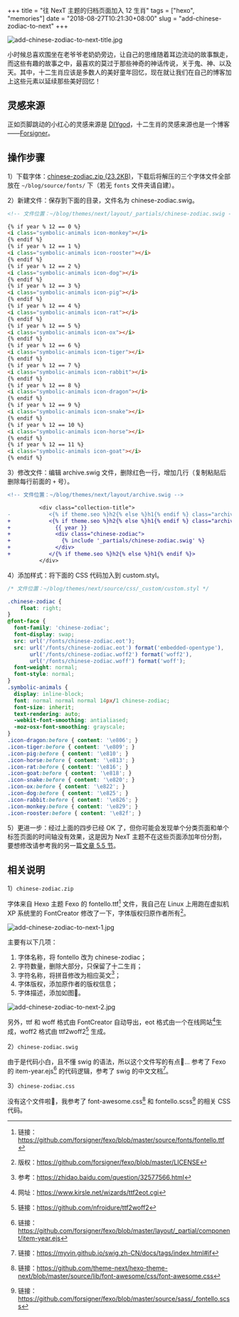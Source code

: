+++
title = "往 NexT 主题的归档页面加入 12 生肖"
tags = ["hexo", "memories"]
date = "2018-08-27T10:21:30+08:00"
slug = "add-chinese-zodiac-to-next"
+++

![add-chinese-zodiac-to-next-title.jpg](/images/add-chinese-zodiac-to-next-title.jpg "可爱的 12 生肖")

小时候总喜欢围坐在老爷爷老奶奶旁边，让自己的思维随着耳边流动的故事飘走，而这些有趣的故事之中，最喜欢的莫过于那些神奇的神话传说，关于鬼、神、以及天。其中，十二生肖应该是多数人的美好童年回忆，现在就让我们在自己的博客加上这些元素以延续那些美好回忆！

## 灵感来源

正如页脚跳动的小红心的灵感来源是 [DIYgod](https://diygod.me/)，十二生肖的灵感来源也是一个博客——[Forsigner](http://forsigner.com/)。

## 操作步骤

1）下载字体：<a href="/uploads/chinese-zodiac.zip" target="_blank">chinese-zodiac.zip (23.2KB)</a>，下载后将解压的三个字体文件全部放在 `~/blog/source/fonts/` 下（若无 `fonts` 文件夹请自建）。

2）新建文件：保存到下面的目录，文件名为 chinese-zodiac.swig。

```html
<!-- 文件位置：~/blog/themes/next/layout/_partials/chinese-zodiac.swig -->

{% if year % 12 == 0 %}
<i class="symbolic-animals icon-monkey"></i>
{% endif %}
{% if year % 12 == 1 %}
<i class="symbolic-animals icon-rooster"></i>
{% endif %}
{% if year % 12 == 2 %}
<i class="symbolic-animals icon-dog"></i>
{% endif %}
{% if year % 12 == 3 %}
<i class="symbolic-animals icon-pig"></i>
{% endif %}
{% if year % 12 == 4 %}
<i class="symbolic-animals icon-rat"></i>
{% endif %}
{% if year % 12 == 5 %}
<i class="symbolic-animals icon-ox"></i>
{% endif %}
{% if year % 12 == 6 %}
<i class="symbolic-animals icon-tiger"></i>
{% endif %}
{% if year % 12 == 7 %}
<i class="symbolic-animals icon-rabbit"></i>
{% endif %}
{% if year % 12 == 8 %}
<i class="symbolic-animals icon-dragon"></i>
{% endif %}
{% if year % 12 == 9 %}
<i class="symbolic-animals icon-snake"></i>
{% endif %}
{% if year % 12 == 10 %}
<i class="symbolic-animals icon-horse"></i>
{% endif %}
{% if year % 12 == 11 %}
<i class="symbolic-animals icon-goat"></i>
{% endif %}
```

3）修改文件：编辑 archive.swig 文件，删除红色一行，增加几行（复制粘贴后删除每行前面的 `+` 号）。

```diff
<!-- 文件位置：~/blog/themes/next/layout/archive.swig -->

          <div class="collection-title">
-            <{% if theme.seo %}h2{% else %}h1{% endif %} class="archive-year" id="archive-year-{{ year }}">{{ year }}</{% if theme.seo %}h2{% else %}h1{% endif %}>
+            <{% if theme.seo %}h2{% else %}h1{% endif %} class="archive-year" id="archive-year-{{ year }}">
+              {{ year }}
+              <div class="chinese-zodiac">
+                {% include '_partials/chinese-zodiac.swig' %}
+              </div>
+            </{% if theme.seo %}h2{% else %}h1{% endif %}>
          </div>
```

4）添加样式：将下面的 CSS 代码加入到 custom.styl。

```css
/* 文件位置：~/blog/themes/next/source/css/_custom/custom.styl */

.chinese-zodiac {
    float: right;
}
@font-face {
  font-family: 'chinese-zodiac';
  font-display: swap;
  src: url('/fonts/chinese-zodiac.eot');
  src: url('/fonts/chinese-zodiac.eot') format('embedded-opentype'),
       url('/fonts/chinese-zodiac.woff2') format('woff2'),
       url('/fonts/chinese-zodiac.woff') format('woff');
  font-weight: normal;
  font-style: normal;
}
.symbolic-animals {
  display: inline-block;
  font: normal normal normal 14px/1 chinese-zodiac;
  font-size: inherit;
  text-rendering: auto;
  -webkit-font-smoothing: antialiased;
  -moz-osx-font-smoothing: grayscale;
}
.icon-dragon:before { content: '\e806'; }
.icon-tiger:before { content: '\e809'; }
.icon-pig:before { content: '\e810'; }
.icon-horse:before { content: '\e813'; }
.icon-rat:before { content: '\e816'; }
.icon-goat:before { content: '\e818'; }
.icon-snake:before { content: '\e820'; }
.icon-ox:before { content: '\e822'; }
.icon-dog:before { content: '\e825'; }
.icon-rabbit:before { content: '\e826'; }
.icon-monkey:before { content: '\e829'; }
.icon-rooster:before { content: '\e82f'; }
```

5）更进一步：经过上面的四步已经 OK 了，但你可能会发现单个分类页面和单个标签页面的时间轴没有效果，这是因为 NexT 主题不在这些页面添加年份分割，要想修改请参考我的另一篇[文章 5.5 节](/tech/hexo-next-optimization/#时间轴页面的年份分隔)。

## 相关说明

1）`chinese-zodiac.zip`

字体来自 Hexo 主题 Fexo 的 fontello.ttf[^1] 文件，我自己在 Linux 上用跑在虚拟机 XP 系统里的 FontCreator 修改了一下，字体版权归原作者所有[^2]。

![add-chinese-zodiac-to-next-1.jpg](/images/add-chinese-zodiac-to-next-1.jpg)

主要有以下几项：

1. 字体名称，将 fontello 改为 chinese-zodiac；
2. 字符数量，删除大部分，只保留了十二生肖；
3. 字符名称，将拼音修改为相应英文[^3]；
4. 字体版权，添加原作者的版权信息；
5. 字体描述，添加如图🌚。

![add-chinese-zodiac-to-next-2.jpg](/images/add-chinese-zodiac-to-next-2.jpg)

另外，ttf 和 woff 格式由 FontCreator 自动导出，eot 格式由一个在线网站[^4]生成，woff2 格式由 ttf2woff2[^5] 生成。

2）`chinese-zodiac.swig`

由于是代码小白，且不懂 swig 的语法，所以这个文件写的有点🌚... 参考了 Fexo 的 item-year.ejs[^6] 的代码逻辑，参考了 swig 的中文文档[^7]。

3）`chinese-zodiac.css`

没有这个文件啦🌚，我参考了 font-awesome.css[^8] 和 fontello.scss[^9] 的相关 CSS 代码。

 

[^1]: 链接：https://github.com/forsigner/fexo/blob/master/source/fonts/fontello.ttf
[^2]: 版权：https://github.com/forsigner/fexo/blob/master/LICENSE
[^3]: 参考：https://zhidao.baidu.com/question/32577566.html
[^4]: 网址：https://www.kirsle.net/wizards/ttf2eot.cgi
[^5]: 链接：https://github.com/nfroidure/ttf2woff2
[^6]: 链接：https://github.com/forsigner/fexo/blob/master/layout/_partial/component/item-year.ejs
[^7]: 链接：https://myvin.github.io/swig.zh-CN/docs/tags/index.html#if
[^8]: 链接：https://github.com/theme-next/hexo-theme-next/blob/master/source/lib/font-awesome/css/font-awesome.css
[^9]: 链接：https://github.com/forsigner/fexo/blob/master/source/sass/_fontello.scss

